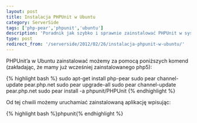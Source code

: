 ```yaml
---
layout: post
title: Instalacja PHPUnit w Ubuntu
category: ServerSide
tags: ['php-pear','phpunit','ubuntu']
description: 'Poradnik jak szybko i sprawnie zainstalować PHPUnit w systemie Ubuntu.'
type: post
redirect_from: '/serverside/2012/02/26/instalacja-phpunit-w-ubuntu/'
---
```

PHPUnit’a w Ubuntu zainstalować możemy za pomocą poniższych komend (zakładając, że mamy już wcześniej zainstalowanego php5):

{% highlight bash %}
sudo apt-get install php-pear
sudo pear channel-update pear.php.net
sudo pear upgrade-all
sudo pear channel-update pear.php.net
sudo pear install -a phpunit/PHPUnit
{% endhighlight %}

Od tej chwili możemy uruchamiać zainstalowaną aplikację wpisując:

{% highlight bash %}phpunit{% endhighlight %}
